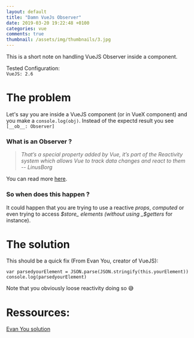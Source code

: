 ```yaml
---
layout: default
title: "Damn VueJs Observer"
date: 2019-03-20 19:22:48 +0100
categories: vue
comments: true
thumbnail: /assets/img/thumbnails/3.jpg
---
```


This is a short note on handling VueJS Observer inside a component.

Tested Configuration:  
`VueJS: 2.6`

# The problem

Let's say you are inside a VueJS component (or in VueX component) and you make a `console.log(obj)`. Instead of the expectd result you see `[__ob__: Observer]`

### What is an Observer ?

> _That’s a special property added by Vue, it’s part of the Reactivity system which allows Vue to track data changes and react to them_  
> -- <cite> LinusBorg</cite>

You can read more [here](https://vuejs.org/v2/guide/reactivity.html).

### So when does this happen ?

It could happen that you are trying to use a reactive _props_, _computed_ or even trying to access _$store_ elements (without using _$getters_ for instance).

# The solution

This should be a quick fix (From Evan You, creator of VueJS):

```
var parsedyourElement = JSON.parse(JSON.stringify(this.yourElement))
console.log(parsedyourElement)
```

Note that you obviously loose reactivity doing so 😅

# Ressources:

[Evan You solution](https://github.com/vuejs/Discussion/issues/292)

